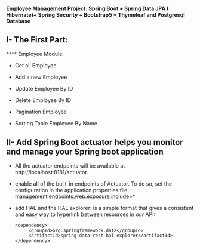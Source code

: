 #### Employee Management Project: Spring Boot + Spring Data JPA ( Hibernate)+ Spring Security + Bootstrap5 + Thymeleaf and Postgresql Database

## I- The First Part:
**** Employee Module:
- Get all Employee 

- Add a new Employee 

- Update Employee By ID

- Delete Employee By ID

- Pagination Employee

- Sorting Table Employee By Name

## II- Add Spring Boot actuator helps you monitor and manage your Spring boot application
 - All the actuator endpoints will be available at http://localhost:8181/actuator.
 - enable all of the built-in endpoints of Actuator. To do so, set the configuration in the application.properties file: 
 management.endpoints.web.exposure.include=* 
 - add HAL and the HAL explorer:  is a simple format that gives a consistent and easy way to hyperlink between resources in our API:
       
       <dependency>
            <groupId>org.springframework.data</groupId>
            <artifactId>spring-data-rest-hal-explorer</artifactId>
       </dependency>
